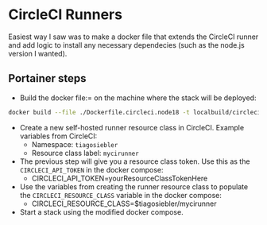 # CircleCI Runners

Easiest way I saw was to make a docker file that extends the CircleCI runner and add logic to install any necessary dependecies (such as the node.js version I wanted).

## Portainer steps
- Build the docker file:= on the machine where the stack will be deployed:
```bash
docker build --file ./Dockerfile.circleci.node18 -t localbuild/circlecinode18 .
```
- Create a new self-hosted runner resource class in CircleCI. Example variables from CircleCI:
  - Namespace: `tiagosiebler`
  - Resource class label: `mycirunner`
- The previous step will give you a resource class token. Use this as the `CIRCLECI_API_TOKEN` in the docker compose:
  - CIRCLECI_API_TOKEN=yourResourceClassTokenHere
- Use the variables from creating the runner resource class to populate the `CIRCLECI_RESOURCE_CLASS` variable in the docker compose:
  - CIRCLECI_RESOURCE_CLASS=$tiagosiebler/mycirunner
- Start a stack using the modified docker compose.
